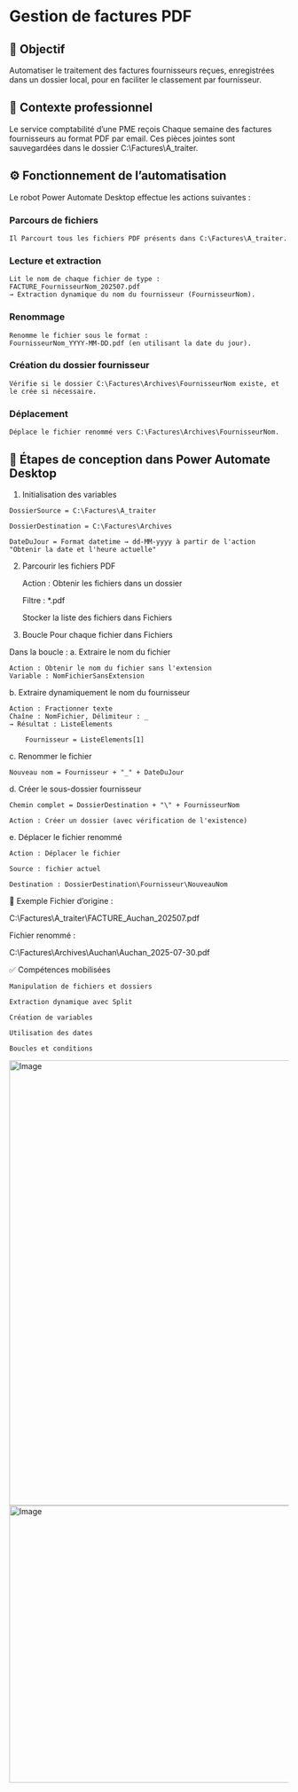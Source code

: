 
# Gestion de factures PDF

## 🎯 Objectif

Automatiser le traitement des factures fournisseurs reçues, enregistrées dans un dossier local, pour en faciliter le classement par fournisseur.

## 🏢 Contexte professionnel

Le service comptabilité d’une PME reçois Chaque semaine des factures fournisseurs au format PDF par email. Ces pièces jointes sont sauvegardées dans le dossier C:\Factures\A_traiter.

## ⚙️ Fonctionnement de l’automatisation

Le robot Power Automate Desktop effectue les actions suivantes :

  ### Parcours de fichiers
    
    Il Parcourt tous les fichiers PDF présents dans C:\Factures\A_traiter.

  ### Lecture et extraction
    Lit le nom de chaque fichier de type :
    FACTURE_FournisseurNom_202507.pdf
    → Extraction dynamique du nom du fournisseur (FournisseurNom).

  ### Renommage
    Renomme le fichier sous le format :
    FournisseurNom_YYYY-MM-DD.pdf (en utilisant la date du jour).

  ### Création du dossier fournisseur
   
    Vérifie si le dossier C:\Factures\Archives\FournisseurNom existe, et le crée si nécessaire.

  ### Déplacement
    Déplace le fichier renommé vers C:\Factures\Archives\FournisseurNom.

## 🔧 Étapes de conception dans Power Automate Desktop

  1. Initialisation des variables

    DossierSource = C:\Factures\A_traiter

    DossierDestination = C:\Factures\Archives

    DateDuJour = Format datetime → dd-MM-yyyy à partir de l'action "Obtenir la date et l'heure actuelle"

 2. Parcourir les fichiers PDF

    Action : Obtenir les fichiers dans un dossier

    Filtre : *.pdf

    Stocker la liste des fichiers dans Fichiers

3. Boucle Pour chaque fichier dans Fichiers

  Dans la boucle :
  a. Extraire le nom du fichier

    Action : Obtenir le nom du fichier sans l'extension
    Variable : NomFichierSansExtension

  b. Extraire dynamiquement le nom du fournisseur

    Action : Fractionner texte
    Chaîne : NomFichier, Délimiteur : _
    → Résultat : ListeElements

        Fournisseur = ListeElements[1]

  c. Renommer le fichier

    Nouveau nom = Fournisseur + "_" + DateDuJour

d. Créer le sous-dossier fournisseur

    Chemin complet = DossierDestination + "\" + FournisseurNom

    Action : Créer un dossier (avec vérification de l'existence)

e. Déplacer le fichier renommé

    Action : Déplacer le fichier

    Source : fichier actuel

    Destination : DossierDestination\Fournisseur\NouveauNom

🧪 Exemple
Fichier d’origine :

C:\Factures\A_traiter\FACTURE_Auchan_202507.pdf

Fichier renommé :

C:\Factures\Archives\Auchan\Auchan_2025-07-30.pdf

✅ Compétences mobilisées

    Manipulation de fichiers et dossiers

    Extraction dynamique avec Split

    Création de variables

    Utilisation des dates

    Boucles et conditions


<img width="1455" height="803" alt="Image" src="https://github.com/user-attachments/assets/05acb4e1-5ed2-4187-bea0-81f6c2c67127" />

<img width="1450" height="500" alt="Image" src="https://github.com/user-attachments/assets/415affa1-340f-417a-99bd-608bcb5f69ed" />
